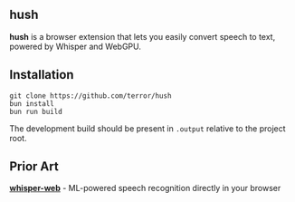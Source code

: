 ## hush

**hush** is a browser extension that lets you easily convert speech to text,
powered by Whisper and WebGPU.

## Installation

```
git clone https://github.com/terror/hush
bun install
bun run build
```

The development build should be present in `.output` relative to the project
root.

## Prior Art

[**whisper-web**](https://github.com/xenova/whisper-web) - ML-powered speech recognition directly in your browser

